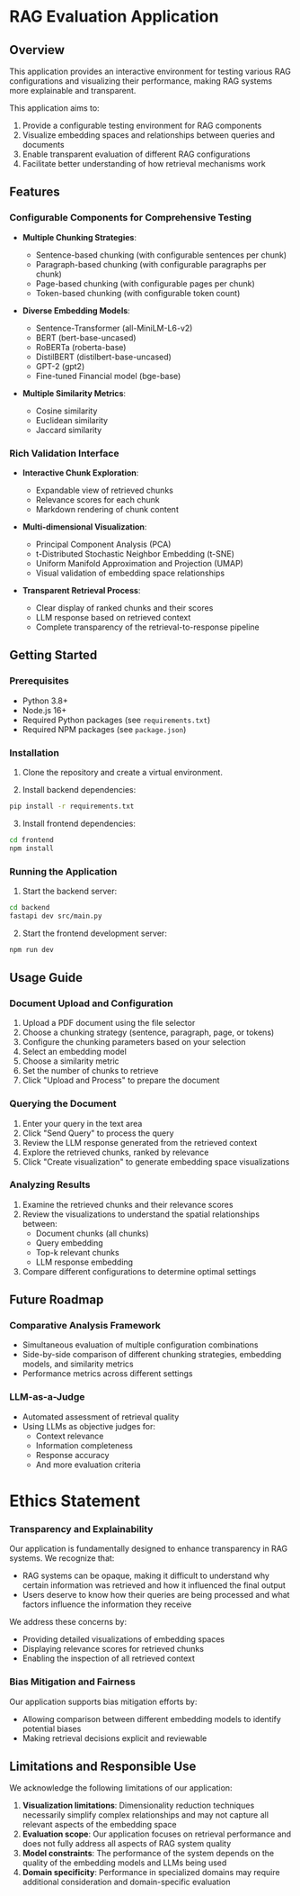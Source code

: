 # RAG Evaluation Application

## Overview
This application provides an interactive environment for testing various RAG configurations and visualizing their performance, making RAG systems more explainable and transparent.

This application aims to:

1. Provide a configurable testing environment for RAG components
2. Visualize embedding spaces and relationships between queries and documents
3. Enable transparent evaluation of different RAG configurations
4. Facilitate better understanding of how retrieval mechanisms work

## Features

### Configurable Components for Comprehensive Testing
- **Multiple Chunking Strategies**:
  - Sentence-based chunking (with configurable sentences per chunk)
  - Paragraph-based chunking (with configurable paragraphs per chunk)
  - Page-based chunking (with configurable pages per chunk)
  - Token-based chunking (with configurable token count)
  
- **Diverse Embedding Models**:
  - Sentence-Transformer (all-MiniLM-L6-v2)
  - BERT (bert-base-uncased)
  - RoBERTa (roberta-base)
  - DistilBERT (distilbert-base-uncased)
  - GPT-2 (gpt2)
  - Fine-tuned Financial model (bge-base)

- **Multiple Similarity Metrics**:
  - Cosine similarity
  - Euclidean similarity
  - Jaccard similarity

### Rich Validation Interface
- **Interactive Chunk Exploration**:
  - Expandable view of retrieved chunks
  - Relevance scores for each chunk
  - Markdown rendering of chunk content
  
- **Multi-dimensional Visualization**:
  - Principal Component Analysis (PCA)
  - t-Distributed Stochastic Neighbor Embedding (t-SNE)
  - Uniform Manifold Approximation and Projection (UMAP)
  - Visual validation of embedding space relationships

- **Transparent Retrieval Process**:
  - Clear display of ranked chunks and their scores
  - LLM response based on retrieved context
  - Complete transparency of the retrieval-to-response pipeline

## Getting Started

### Prerequisites
- Python 3.8+
- Node.js 16+
- Required Python packages (see `requirements.txt`)
- Required NPM packages (see `package.json`)

### Installation

1. Clone the repository and create a virtual environment.

2. Install backend dependencies:
```bash
pip install -r requirements.txt
```

3. Install frontend dependencies:
```bash
cd frontend
npm install
```

### Running the Application

1. Start the backend server:
```bash
cd backend
fastapi dev src/main.py
```

2. Start the frontend development server:
```bash
npm run dev
```

## Usage Guide

### Document Upload and Configuration
1. Upload a PDF document using the file selector
2. Choose a chunking strategy (sentence, paragraph, page, or tokens)
3. Configure the chunking parameters based on your selection
4. Select an embedding model
5. Choose a similarity metric
6. Set the number of chunks to retrieve
7. Click "Upload and Process" to prepare the document

### Querying the Document
1. Enter your query in the text area
2. Click "Send Query" to process the query
3. Review the LLM response generated from the retrieved context
4. Explore the retrieved chunks, ranked by relevance
5. Click "Create visualization" to generate embedding space visualizations

### Analyzing Results
1. Examine the retrieved chunks and their relevance scores
2. Review the visualizations to understand the spatial relationships between:
   - Document chunks (all chunks)
   - Query embedding
   - Top-k relevant chunks
   - LLM response embedding
3. Compare different configurations to determine optimal settings

## Future Roadmap

### Comparative Analysis Framework
- Simultaneous evaluation of multiple configuration combinations
- Side-by-side comparison of different chunking strategies, embedding models, and similarity metrics
- Performance metrics across different settings

### LLM-as-a-Judge
- Automated assessment of retrieval quality
- Using LLMs as objective judges for:
  - Context relevance
  - Information completeness
  - Response accuracy
  - And more evaluation criteria


# Ethics Statement

### Transparency and Explainability

Our application is fundamentally designed to enhance transparency in RAG systems. We recognize that:

- RAG systems can be opaque, making it difficult to understand why certain information was retrieved and how it influenced the final output
- Users deserve to know how their queries are being processed and what factors influence the information they receive

We address these concerns by:
- Providing detailed visualizations of embedding spaces
- Displaying relevance scores for retrieved chunks
- Enabling the inspection of all retrieved context

### Bias Mitigation and Fairness

Our application supports bias mitigation efforts by:
- Allowing comparison between different embedding models to identify potential biases
- Making retrieval decisions explicit and reviewable

## Limitations and Responsible Use

We acknowledge the following limitations of our application:

1. **Visualization limitations**: Dimensionality reduction techniques necessarily simplify complex relationships and may not capture all relevant aspects of the embedding space
2. **Evaluation scope**: Our application focuses on retrieval performance and does not fully address all aspects of RAG system quality
3. **Model constraints**: The performance of the system depends on the quality of the embedding models and LLMs being used
4. **Domain specificity**: Performance in specialized domains may require additional consideration and domain-specific evaluation